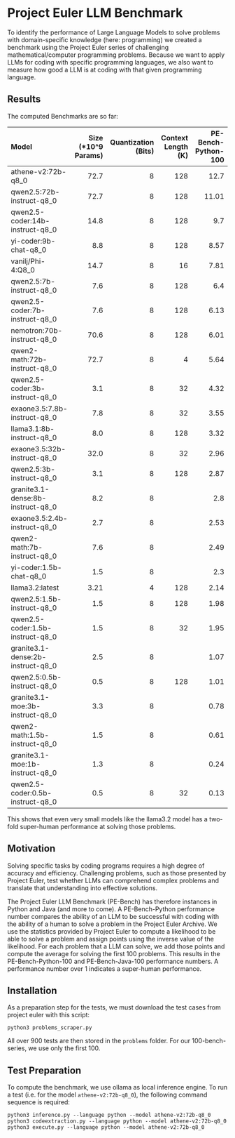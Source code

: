 # Project Euler LLM Benchmark

To identify the performance of Large Language Models to solve problems with domain-specific knowledge (here: programming)
we created a benchmark using the Project Euler series of challenging mathematical/computer programming problems.
Because we want to apply LLMs for coding with specific programming languages, we also want to measure how good
a LLM is at coding with that given programming language.

## Results
The computed Benchmarks are so far:

| Model                                    | Size (*10^9 Params) | Quantization (Bits) | Context Length (K) | PE-Bench-Python-100 |
| :--------------------------------------- | ------------------: | ------------------: | -----------------: | ------------------: |
| athene-v2:72b-q8_0                       |                72.7 |                   8 |                128 |                12.7 |
| qwen2.5:72b-instruct-q8_0                |                72.7 |                   8 |                128 |               11.01 |
| qwen2.5-coder:14b-instruct-q8_0          |                14.8 |                   8 |                128 |                 9.7 |
| yi-coder:9b-chat-q8_0                    |                 8.8 |                   8 |                128 |                8.57 |
| vanilj/Phi-4:Q8_0                        |                14.7 |                   8 |                 16 |                7.81 |
| qwen2.5:7b-instruct-q8_0                 |                 7.6 |                   8 |                128 |                 6.4 |
| qwen2.5-coder:7b-instruct-q8_0           |                 7.6 |                   8 |                128 |                6.13 |
| nemotron:70b-instruct-q8_0               |                70.6 |                   8 |                128 |                6.01 |
| qwen2-math:72b-instruct-q8_0             |                72.7 |                   8 |                  4 |                5.64 |
| qwen2.5-coder:3b-instruct-q8_0           |                 3.1 |                   8 |                 32 |                4.32 |
| exaone3.5:7.8b-instruct-q8_0             |                 7.8 |                   8 |                 32 |                3.55 |
| llama3.1:8b-instruct-q8_0                |                 8.0 |                   8 |                128 |                3.32 |
| exaone3.5:32b-instruct-q8_0              |                32.0 |                   8 |                 32 |                2.96 |
| qwen2.5:3b-instruct-q8_0                 |                 3.1 |                   8 |                128 |                2.87 |
| granite3.1-dense:8b-instruct-q8_0        |                 8.2 |                   8 |                    |                 2.8 |
| exaone3.5:2.4b-instruct-q8_0             |                 2.7 |                   8 |                    |                2.53 |
| qwen2-math:7b-instruct-q8_0              |                 7.6 |                   8 |                    |                2.49 |
| yi-coder:1.5b-chat-q8_0                  |                 1.5 |                   8 |                    |                 2.3 |
| llama3.2:latest                          |                3.21 |                   4 |                128 |                2.14 |
| qwen2.5:1.5b-instruct-q8_0               |                 1.5 |                   8 |                128 |                1.98 |
| qwen2.5-coder:1.5b-instruct-q8_0         |                 1.5 |                   8 |                 32 |                1.95 |
| granite3.1-dense:2b-instruct-q8_0        |                 2.5 |                   8 |                    |                1.07 |
| qwen2.5:0.5b-instruct-q8_0               |                 0.5 |                   8 |                128 |                1.01 |
| granite3.1-moe:3b-instruct-q8_0          |                 3.3 |                   8 |                    |                0.78 |
| qwen2-math:1.5b-instruct-q8_0            |                 1.5 |                   8 |                    |                0.61 |
| granite3.1-moe:1b-instruct-q8_0          |                 1.3 |                   8 |                    |                0.24 |
| qwen2.5-coder:0.5b-instruct-q8_0         |                 0.5 |                   8 |                 32 |                0.13 |

This shows that even very small models like the llama3.2 model has a two-fold super-human performance at solving those problems.

## Motivation

Solving specific tasks by coding programs requires a high degree of accuracy and efficiency.
Challenging problems, such as those presented by Project Euler, test whether LLMs can comprehend complex problems
and translate that understanding into effective solutions. 

The Project Euler LLM Benchmark (PE-Bench) has therefore instances in Python and Java (and more to come).
A PE-Bench-Python performance number compares the ability of an LLM to be successful with coding with the ability of a
human to solve a problem in the Project Euler Archive. We use the statistics provided by Project Euler to compute a
likelihood to be able to solve a problem and assign points using the inverse value of the likelihood. For each problem
that a LLM can solve, we add those points and compute the average for solving the first 100 problems. This results
in the PE-Bench-Python-100 and PE-Bench-Java-100 performance numbers. A performance number over 1 indicates a
super-human performance.

## Installation

As a preparation step for the tests, we must download the test cases from project euler with this script:
```
python3 problems_scraper.py
```

All over 900 tests are then stored in the `problems` folder. For our 100-bench-series, we use only the first 100.


## Test Preparation
To compute the benchmark, we use ollama as local inference engine.
To run a test (i.e. for the model `athene-v2:72b-q8_0`), the following command sequence is required:
```
python3 inference.py --language python --model athene-v2:72b-q8_0
python3 codeextraction.py --language python --model athene-v2:72b-q8_0
python3 execute.py --language python --model athene-v2:72b-q8_0
```

